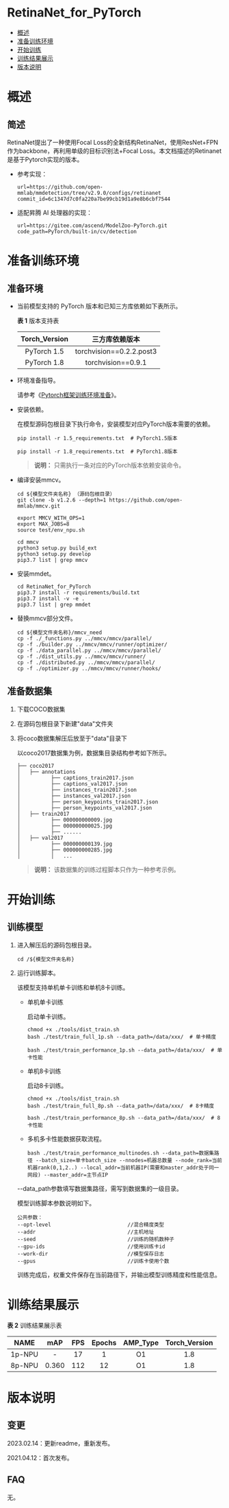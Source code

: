 # RetinaNet_for_PyTorch

-   [概述](#概述)
-   [准备训练环境](#准备训练环境)
-   [开始训练](#开始训练)
-   [训练结果展示](#训练结果展示)
-   [版本说明](#版本说明)

# 概述

## 简述

RetinaNet提出了一种使用Focal Loss的全新结构RetinaNet，使用ResNet+FPN作为backbone，再利用单级的目标识别法+Focal Loss。本文档描述的Retinanet是基于Pytorch实现的版本。

- 参考实现：

  ```
  url=https://github.com/open-mmlab/mmdetection/tree/v2.9.0/configs/retinanet
  commit_id=6c1347d7c0fa220a7be99cb19d1a9e8b6cbf7544
  ```

- 适配昇腾 AI 处理器的实现：

  ```
  url=https://gitee.com/ascend/ModelZoo-PyTorch.git
  code_path=PyTorch/built-in/cv/detection
  ```

# 准备训练环境

## 准备环境

- 当前模型支持的 PyTorch 版本和已知三方库依赖如下表所示。

  **表 1**  版本支持表

  | Torch_Version      | 三方库依赖版本                                 |
  | :--------: | :----------------------------------------------------------: |
  | PyTorch 1.5 | torchvision==0.2.2.post3 |
  | PyTorch 1.8 | torchvision==0.9.1 |
  
- 环境准备指导。

  请参考《[Pytorch框架训练环境准备](https://www.hiascend.com/document/detail/zh/ModelZoo/pytorchframework/ptes)》。
  
- 安装依赖。

  在模型源码包根目录下执行命令，安装模型对应PyTorch版本需要的依赖。
  ```
  pip install -r 1.5_requirements.txt  # PyTorch1.5版本
  
  pip install -r 1.8_requirements.txt  # PyTorch1.8版本
  ```
  > **说明：** 
  >只需执行一条对应的PyTorch版本依赖安装命令。
- 编译安装mmcv。

  ```
  cd ${模型文件夹名称} （源码包根目录）
  git clone -b v1.2.6 --depth=1 https://github.com/open-mmlab/mmcv.git

  export MMCV_WITH_OPS=1
  export MAX_JOBS=8
  source test/env_npu.sh

  cd mmcv
  python3 setup.py build_ext
  python3 setup.py develop
  pip3.7 list | grep mmcv
  ```

- 安装mmdet。

  ```
  cd RetinaNet_for_PyTorch
  pip3.7 install -r requirements/build.txt
  pip3.7 install -v -e .
  pip3.7 list | grep mmdet
  ```

- 替换mmcv部分文件。

  ```
  cd ${模型文件夹名称}/mmcv_need
  cp -f ./_functions.py ../mmcv/mmcv/parallel/
  cp -f ./builder.py ../mmcv/mmcv/runner/optimizer/
  cp -f ./data_parallel.py ../mmcv/mmcv/parallel/
  cp -f ./dist_utils.py ../mmcv/mmcv/runner/
  cp -f ./distributed.py ../mmcv/mmcv/parallel/
  cp -f ./optimizer.py ../mmcv/mmcv/runner/hooks/ 
  ```

## 准备数据集

1. 下载COCO数据集

2. 在源码包根目录下新建"data"文件夹

3. 将coco数据集解压后放至于"data"目录下

   以coco2017数据集为例，数据集目录结构参考如下所示。

   ```
   ├── coco2017
   │   ├── annotations
   │          ├── captions_train2017.json
   │          ├── captions_val2017.json
   │          ├── instances_train2017.json
   │          ├── instances_val2017.json
   │          ├── person_keypoints_train2017.json
   │          ├── person_keypoints_val2017.json
   │   ├── train2017
   │          ├── 000000000009.jpg
   │          ├── 000000000025.jpg
   │          ├── ......
   │   ├── val2017
   │          ├── 000000000139.jpg
   │          ├── 000000000285.jpg
   │          │   ...              
   ```
   > **说明：** 
   > 该数据集的训练过程脚本只作为一种参考示例。

# 开始训练

## 训练模型

1. 进入解压后的源码包根目录。

   ```
   cd /${模型文件夹名称} 
   ```

2. 运行训练脚本。

   该模型支持单机单卡训练和单机8卡训练。

   - 单机单卡训练

     启动单卡训练。

     ```
     chmod +x ./tools/dist_train.sh
     bash ./test/train_full_1p.sh --data_path=/data/xxx/  # 单卡精度
     
     bash ./test/train_performance_1p.sh --data_path=/data/xxx/  # 单卡性能
     ```

   - 单机8卡训练
   
     启动8卡训练。
   
     ```
     chmod +x ./tools/dist_train.sh
     bash ./test/train_full_8p.sh --data_path=/data/xxx/  # 8卡精度
     
     bash ./test/train_performance_8p.sh --data_path=/data/xxx/  # 8卡性能
     ```
   
   - 多机多卡性能数据获取流程。

     ```
     bash ./test/train_performance_multinodes.sh --data_path=数据集路径 --batch_size=单卡batch_size --nnodes=机器总数量 --node_rank=当前机器rank(0,1,2..) --local_addr=当前机器IP(需要和master_addr处于同一网段) --master_addr=主节点IP
     ```
   
   --data_path参数填写数据集路径，需写到数据集的一级目录。
   
   模型训练脚本参数说明如下。
   
   ```
   公共参数：
   --opt-level                         //混合精度类型
   --addr                              //主机地址
   --seed                              //训练的随机数种子
   --gpu-ids                           //使用训练卡id
   --work-dir                          //模型保存日志
   --gpus                              //训练卡使用个数
   ```
   
   训练完成后，权重文件保存在当前路径下，并输出模型训练精度和性能信息。

# 训练结果展示

**表 2**  训练结果展示表

|  NAME  |  mAP  | FPS  | Epochs | AMP_Type | Torch_Version |
| :----: | :---: | :--: | :----: | :------: | :-----------: |
| 1p-NPU | - |  17  |   1    |    O1    |      1.8      |
| 8p-NPU | 0.360 | 112  |   12   |    O1    |      1.8      |

# 版本说明

## 变更

2023.02.14：更新readme，重新发布。

2021.04.12：首次发布。

## FAQ

无。